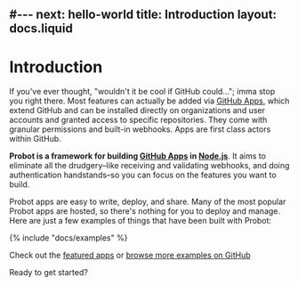 #---
next: hello-world
title: Introduction
layout: docs.liquid
---

# Introduction

If you've ever thought, "wouldn't it be cool if GitHub could…"; imma stop you right there. Most features can actually be added via [GitHub Apps](https://docs.github.com/apps/), which extend GitHub and can be installed directly on organizations and user accounts and granted access to specific repositories. They come with granular permissions and built-in webhooks. Apps are first class actors within GitHub.

**Probot is a framework for building [GitHub Apps](http://docs.github.com/apps) in [Node.js](https://nodejs.org/)**. It aims to eliminate all the drudgery–like receiving and validating webhooks, and doing authentication handstands–so you can focus on the features you want to build.

Probot apps are easy to write, deploy, and share. Many of the most popular Probot apps are hosted, so there's nothing for you to deploy and manage. Here are just a few examples of things that have been built with Probot:

{% include "docs/examples" %}

Check out the [featured apps](https://probot.github.io/apps/) or [browse more examples on GitHub](https://github.com/search?q=topic%3Aprobot-app&type=Repositories)

Ready to get started?
